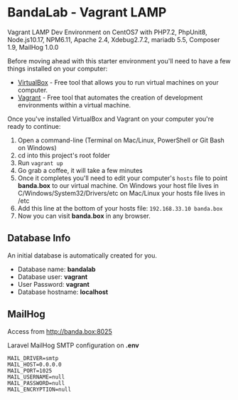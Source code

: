 # BandaLab - Vagrant LAMP
Vagrant LAMP Dev Environment on CentOS7 with PHP7.2, PhpUnit8, Node.js10.17, NPM6.11, Apache 2.4, Xdebug2.7.2, mariadb 5.5, Composer 1.9, MailHog 1.0.0 

Before moving ahead with this starter environment you'll need to have a few things installed on your computer:
* [VirtualBox](https://www.virtualbox.org/) - Free tool that allows you to run virtual machines on your computer.
* [Vagrant](https://www.vagrantup.com/) - Free tool that automates the creation of development environments within a virtual machine.

Once you've installed VirtualBox and Vagrant on your computer you're ready to continue:
1. Open a command-line (Terminal on Mac/Linux, PowerShell or Git Bash on Windows)
2. cd into this project's root folder
3. Run `vagrant up`
4. Go grab a coffee, it will take a few minutes
5. Once it completes you'll need to edit your computer's `hosts` file to point **banda.box** to our virtual machine. On Windows your host file lives in C/Windows/System32/Drivers/etc on Mac/Linux your hosts file lives in /etc
6. Add this line at the bottom of your hosts file: `192.168.33.10 banda.box`
7. Now you can visit **banda.box** in any browser.

## Database Info
An initial database is automatically created for you.

- Database name: **bandalab**
- Database user: **vagrant**
- User Password: **vagrant**
- Database hostname: **localhost**

## MailHog 
Access from http://banda.box:8025

Laravel MailHog SMTP configuration on **.env**
```
MAIL_DRIVER=smtp
MAIL_HOST=0.0.0.0
MAIL_PORT=1025
MAIL_USERNAME=null
MAIL_PASSWORD=null
MAIL_ENCRYPTION=null
```